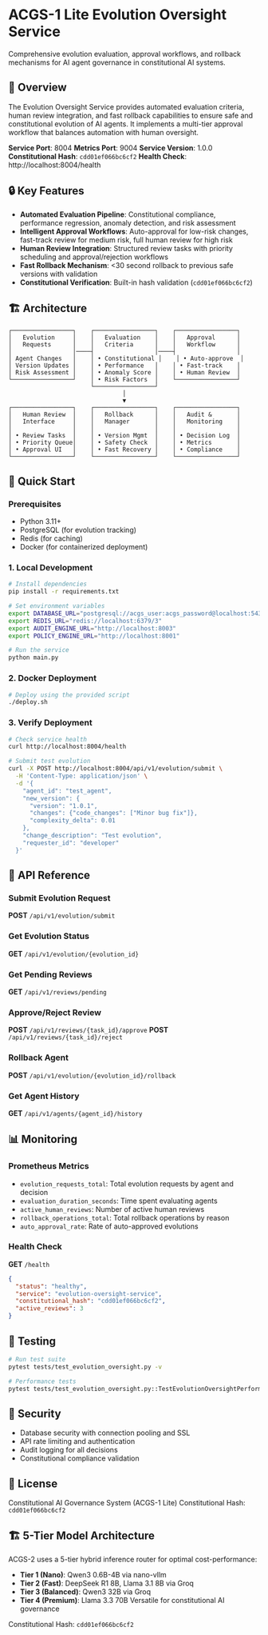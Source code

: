 # ACGS-1 Lite Evolution Oversight Service

Comprehensive evolution evaluation, approval workflows, and rollback mechanisms for AI agent governance in constitutional AI systems.

## 🎯 Overview

The Evolution Oversight Service provides automated evaluation criteria, human review integration, and fast rollback capabilities to ensure safe and constitutional evolution of AI agents. It implements a multi-tier approval workflow that balances automation with human oversight.

**Service Port**: 8004
**Metrics Port**: 9004
**Service Version**: 1.0.0
**Constitutional Hash**: `cdd01ef066bc6cf2`
**Health Check**: http://localhost:8004/health

## 🔒 Key Features

- **Automated Evaluation Pipeline**: Constitutional compliance, performance regression, anomaly detection, and risk assessment
- **Intelligent Approval Workflows**: Auto-approval for low-risk changes, fast-track review for medium risk, full human review for high risk
- **Human Review Integration**: Structured review tasks with priority scheduling and approval/rejection workflows
- **Fast Rollback Mechanism**: <30 second rollback to previous safe versions with validation
- **Constitutional Verification**: Built-in hash validation (`cdd01ef066bc6cf2`)

## 🏗️ Architecture

```
┌─────────────────┐    ┌─────────────────┐    ┌─────────────────┐
│   Evolution     │    │   Evaluation    │    │   Approval      │
│   Requests      │    │   Criteria      │    │   Workflow      │
│                 │────┤                 │────┤                 │
│ Agent Changes   │    │ • Constitutional │    │ • Auto-approve  │
│ Version Updates │    │ • Performance   │    │ • Fast-track    │
│ Risk Assessment │    │ • Anomaly Score │    │ • Human Review  │
└─────────────────┘    │ • Risk Factors  │    └─────────────────┘
                       └─────────────────┘
                                │
                                ▼
┌─────────────────┐    ┌─────────────────┐    ┌─────────────────┐
│   Human Review  │    │   Rollback      │    │   Audit &       │
│   Interface     │    │   Manager       │    │   Monitoring    │
│                 │    │                 │    │                 │
│ • Review Tasks  │    │ • Version Mgmt  │    │ • Decision Log  │
│ • Priority Queue│    │ • Safety Check  │    │ • Metrics       │
│ • Approval UI   │    │ • Fast Recovery │    │ • Compliance    │
└─────────────────┘    └─────────────────┘    └─────────────────┘
```

## 🚀 Quick Start

### Prerequisites

- Python 3.11+
- PostgreSQL (for evolution tracking)
- Redis (for caching)
- Docker (for containerized deployment)

### 1. Local Development

```bash
# Install dependencies
pip install -r requirements.txt

# Set environment variables
export DATABASE_URL="postgresql://acgs_user:acgs_password@localhost:5432/acgs_evolution"
export REDIS_URL="redis://localhost:6379/3"
export AUDIT_ENGINE_URL="http://localhost:8003"
export POLICY_ENGINE_URL="http://localhost:8001"

# Run the service
python main.py
```

### 2. Docker Deployment

```bash
# Deploy using the provided script
./deploy.sh
```

### 3. Verify Deployment

```bash
# Check service health
curl http://localhost:8004/health

# Submit test evolution
curl -X POST http://localhost:8004/api/v1/evolution/submit \
  -H 'Content-Type: application/json' \
  -d '{
    "agent_id": "test_agent",
    "new_version": {
      "version": "1.0.1",
      "changes": {"code_changes": ["Minor bug fix"]},
      "complexity_delta": 0.01
    },
    "change_description": "Test evolution",
    "requester_id": "developer"
  }'
```

## 📡 API Reference

### Submit Evolution Request

**POST** `/api/v1/evolution/submit`

### Get Evolution Status

**GET** `/api/v1/evolution/{evolution_id}`

### Get Pending Reviews

**GET** `/api/v1/reviews/pending`

### Approve/Reject Review

**POST** `/api/v1/reviews/{task_id}/approve`
**POST** `/api/v1/reviews/{task_id}/reject`

### Rollback Agent

**POST** `/api/v1/evolution/{evolution_id}/rollback`

### Get Agent History

**GET** `/api/v1/agents/{agent_id}/history`

## 📊 Monitoring

### Prometheus Metrics

- `evolution_requests_total`: Total evolution requests by agent and decision
- `evaluation_duration_seconds`: Time spent evaluating agents
- `active_human_reviews`: Number of active human reviews
- `rollback_operations_total`: Total rollback operations by reason
- `auto_approval_rate`: Rate of auto-approved evolutions

### Health Check

**GET** `/health`

```json
{
  "status": "healthy",
  "service": "evolution-oversight-service",
  "constitutional_hash": "cdd01ef066bc6cf2",
  "active_reviews": 3
}
```

## 🧪 Testing

```bash
# Run test suite
pytest tests/test_evolution_oversight.py -v

# Performance tests
pytest tests/test_evolution_oversight.py::TestEvolutionOversightPerformance -v
```

## 🔐 Security

- Database security with connection pooling and SSL
- API rate limiting and authentication
- Audit logging for all decisions
- Constitutional compliance validation

## 📄 License

Constitutional AI Governance System (ACGS-1 Lite)
Constitutional Hash: `cdd01ef066bc6cf2`
## 🏗️ 5-Tier Model Architecture

ACGS-2 uses a 5-tier hybrid inference router for optimal cost-performance:

- **Tier 1 (Nano)**: Qwen3 0.6B-4B via nano-vllm
- **Tier 2 (Fast)**: DeepSeek R1 8B, Llama 3.1 8B via Groq  
- **Tier 3 (Balanced)**: Qwen3 32B via Groq
- **Tier 4 (Premium)**: Llama 3.3 70B Versatile for constitutional AI governance

Constitutional Hash: `cdd01ef066bc6cf2`
